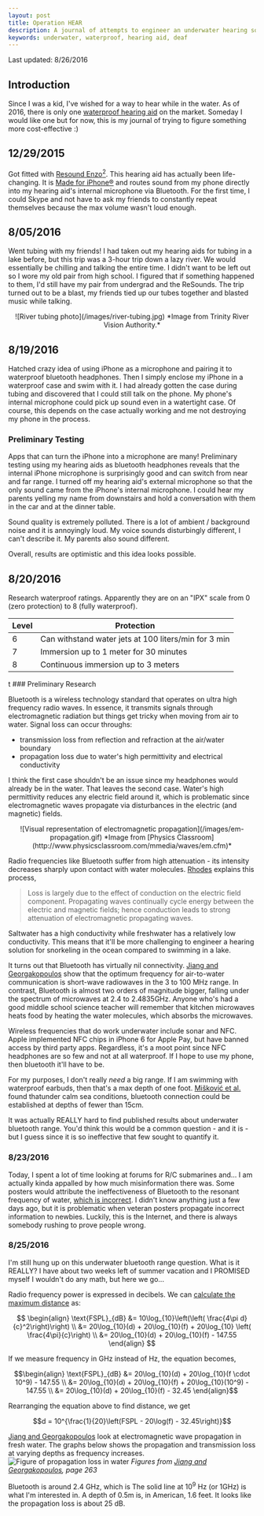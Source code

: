 ```yaml
---
layout: post
title: Operation HEAR
description: A journal of attempts to engineer an underwater hearing solution.
keywords: underwater, waterproof, hearing aid, deaf
---
```


Last updated: 8/26/2016

## Introduction
Since I was a kid, I've wished for a way to hear while in the water. As of 2016, there is only one [waterproof hearing aid](http://www.siemens.com/press/en/pressrelease/?press=/en/pressrelease/2012/healthcare/h20121036.htm) on the market. Someday I would like one but for now, this is my journal of trying to figure something more cost-effective :) 

## 12/29/2015
Got fitted with [Resound Enzo<sup>2</sup>](http://www.resound.com/en-US/hearing-aids/enzo2). This hearing aid has actually been life-changing. It is [Made for iPhone®](https://developer.apple.com/programs/mfi/) and routes sound from my phone directly into my hearing aid's internal microphone via Bluetooth. For the first time, I could Skype and not have to ask my friends to constantly repeat themselves because the max volume wasn't loud enough.

## 8/05/2016
Went tubing with my friends! I had taken out my hearing aids for tubing in a lake before, but this trip was a 3-hour trip down a lazy river. We would essentially be chilling and talking the entire time. I didn't want to be left out so I wore my old pair from high school. I figured that if something happened to them, I'd still have my pair from undergrad and the ReSounds. The trip turned out to be a blast, my friends tied up our tubes together and blasted music while talking. 

<center>
![River tubing photo](/images/river-tubing.jpg)
*Image from Trinity River Vision Authority.*

</center>

## 8/19/2016
Hatched crazy idea of using iPhone as a microphone and pairing it to waterproof bluetooth headphones. Then I simply enclose my iPhone in a waterproof case and swim with it. I had already gotten the case during tubing and discovered that I could still talk on the phone. My phone's internal microphone could pick up sound even in a watertight case. Of course, this depends on the case actually working and me not destroying my phone in the process.  

### Preliminary Testing

Apps that can turn the iPhone into a microphone are many! Preliminary testing using my hearing aids as bluetooth headphones reveals that the internal iPhone microphone is surprisingly good and can switch from near and far range. I turned off my hearing aid's external microphone so that the only sound came from the iPhone's internal microphone. I could hear my parents yelling my name from downstairs and hold a conversation with them in the car and at the dinner table. 

Sound quality is extremely polluted. There is a lot of ambient / background noise and it is annoyingly loud. My voice sounds disturbingly different, I can't describe it. My parents also sound different.

Overall, results are optimistic and this idea looks possible.

## 8/20/2016
Research waterproof ratings. Apparently they are on an "IPX" scale from 0 (zero protection) to 8 (fully waterproof).

| Level | Protection                                           |
|-------|------------------------------------------------------|
| 6     | Can withstand water jets at 100 liters/min for 3 min |
| 7     | Immersion up to 1 meter for 30 minutes               |
| 8     | Continuous immersion up to 3 meters                  |

t ### Preliminary Research

Bluetooth is a wireless technology standard that operates on ultra high frequency radio waves. In essence, it transmits signals through electromagnetic radiation but things get tricky when moving from air to water. Signal loss can occur throughs:

* transmission loss from reflection and refraction at the air/water boundary
* propagation loss due to water's high permittivity and electrical conductivity 

I think the first case shouldn't be an issue since my headphones would already be in the water. That leaves the second case. Water's high permittivity reduces any electric field around it, which is problematic since electromagnetic waves propagate via disturbances in the electric (and magnetic) fields. 

<center>
![Visual representation of electromagnetic propagation](/images/em-propagation.gif)
*Image from [Physics Classroom](http://www.physicsclassroom.com/mmedia/waves/em.cfm)* 
</center>

Radio frequencies like Bluetooth suffer from high attenuation - its intensity decreases sharply upon contact with water molecules. [Rhodes](http://www.hydro-international.com/content/article/underwater-electromagnetic-propagation) explains this process,

> Loss is largely due to the effect of conduction on the electric field component. Propagating waves continually cycle energy between the electric and magnetic fields; hence conduction leads to strong attenuation of electromagnetic propagating waves.

Saltwater has a high conductivity while freshwater has a relatively low conductivity. This means that it'll be more challenging to engineer a hearing solution for snorkeling in the ocean compared to swimming in a lake. 

It turns out that Bluetooth has virtually nil connectivity. [Jiang and Georgakopoulos](http://file.scirp.org/pdf/JEMAA20110700001_18390291.pdf) show that the optimum frequency for air-to-water communication is short-wave radiowaves in the 3 to 100 MHz range. In contrast, Bluetooth is almost two orders of magnitude bigger, falling under the spectrum of microwaves at 2.4 to 2.4835GHz. Anyone who's had a good middle school science teacher will remember that kitchen microwaves heats food by heating the water molecules, which absorbs the microwaves.

Wireless frequencies that do work underwater include sonar and NFC. Apple implemented NFC chips in iPhone 6 for Apple Pay, but have banned access by third party apps. Regardless, it's a moot point since NFC headphones are so few and not at all waterproof. If I hope to use my phone, then bluetooth it'll have to be.  

For my purposes, I don't really *need* a big range. If I am swimming with waterproof earbuds, then that's a max depth of one foot. [Mišković et al.](http://bib.irb.hr/datoteka/686678.Miskovic_et_al_final_paper.pdf) found thatunder calm sea conditions, bluetooth connection could be established at depths of fewer than 15cm.


It was actually REALLY hard to find published results about underwater bluetooth range. You'd think this would be a common question - and it is - but I guess since it is so ineffective that few sought to quantify it.  

### 8/23/2016

Today, I spent a lot of time looking at forums for R/C submarines and... I am actually kinda appalled by how much misinformation there was. Some posters would attribute the ineffectiveness of Bluetooth to the resonant frequency of water, [which is incorrect](http://www.schoolphysics.co.uk/age16-19/Wave%2520properties/Wave%20properties/text/Microwave_ovens/index.html). I didn't know anything just a few days ago, but it is problematic when veteran posters propagate incorrect information to newbies. Luckily, this is the Internet, and there is always somebody rushing to prove people wrong.


### 8/25/2016

I'm still hung up on this underwater bluetooth range question. What is it REALLY? I have about two weeks left of summer vacation and I PROMISED myself I wouldn't do any math, but here we go...

Radio frequency power is expressed in decibels. We can [calculate the maximum distance](https://en.wikipedia.org/wiki/Free-space_path_loss) as:

$$ \begin{align} 
\text{FSPL}_{dB} &= 10\log_{10}\left(\left( \frac{4\pi d}{c}^2\right)\right) \\
&= 20\log_{10}(d) + 20\log_{10}(f) + 20\log_{10} \left( \frac{4\pi}{c}\right) \\
&= 20\log_{10}(d) + 20\log_{10}(f) - 147.55
\end{align} $$

If we measure frequency in GHz instead of Hz, the equation becomes,

$$\begin{align}
\text{FSPL}_{dB} &= 20\log_{10}(d) + 20\log_{10}(f \cdot 10^9) - 147.55 \\ 
&= 20\log_{10}(d) + 20\log_{10}(f) + 20\log_{10}(10^9) - 147.55 \\
&= 20\log_{10}(d) + 20\log_{10}(f) - 32.45
\end{align}$$

Rearranging the equation above to find distance, we get

$$d = 10^{\frac{1}{20}\left(FSPL - 20\log(f) - 32.45\right)}$$


[Jiang and Georgakopoulos](http://file.scirp.org/pdf/JEMAA20110700001_18390291.pdf) look at electromagnetic wave propagation in fresh water. The graphs below shows the propagation and transmission loss at varying depths as frequency increases. 
![Figure of propagation loss in water](/images/propagation-loss.png)
*Figures from [Jiang and Georgakopoulos](http://file.scirp.org/pdf/JEMAA20110700001_18390291.pdf), page 263*

Bluetooth is around 2.4 GHz, which is 
The solid line at 10<sup>9</sup> Hz (or 1GHz) is what I'm interested in. A depth of 0.5m is, in American, 1.6 feet. It looks like the propagation loss is about 25 dB. 




